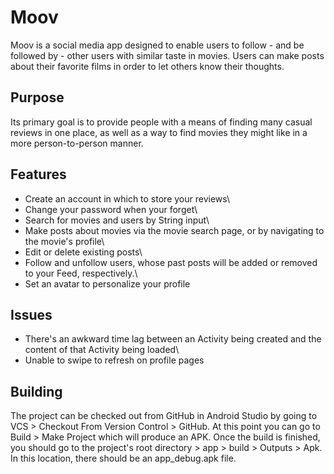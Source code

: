 # Moov
Moov is a social media app designed to enable users to follow - and be followed by - other users with similar taste in movies. Users can make posts about their favorite films in order to let others know their thoughts.

## Purpose
Its primary goal is to provide people with a means of finding many casual reviews in one place, as well as a way to find movies they might like in a more person-to-person manner.

## Features
* Create an account in which to store your reviews\
* Change your password when your forget\
* Search for movies and users by String input\
* Make posts about movies via the movie search page, or by navigating to the movie's profile\
* Edit or delete existing posts\
* Follow and unfollow users, whose past posts will be added or removed to your Feed, respectively.\
* Set an avatar to personalize your profile

## Issues
* There's an awkward time lag between an Activity being created and the content of that Activity being loaded\
* Unable to swipe to refresh on profile pages

## Building
The project can be checked out from GitHub in Android Studio by going to VCS > Checkout From Version Control > GitHub. At this point you can go to Build > Make Project which will produce an APK. Once the build is finished, you should go to the project's root directory > app > build > Outputs > Apk. In this location, there should be an app_debug.apk file.